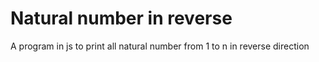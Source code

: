 # Natural number in reverse
 A program in js to print all natural number from 1 to n in reverse direction
